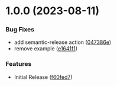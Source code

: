 # 1.0.0 (2023-08-11)


### Bug Fixes

* add semantic-release action ([047386e](https://github.com/mueller-tobias/terraform-ansible-playbook/commit/047386e88d74d081d4cade28b5a21718993453ab))
* remove example ([e1641f1](https://github.com/mueller-tobias/terraform-ansible-playbook/commit/e1641f10b79f4ca440acdd7540bb1dbbcdda056f))


### Features

* Initial Release ([f60fed7](https://github.com/mueller-tobias/terraform-ansible-playbook/commit/f60fed712587686f0f1fa9434cfd39f54f27374a))
